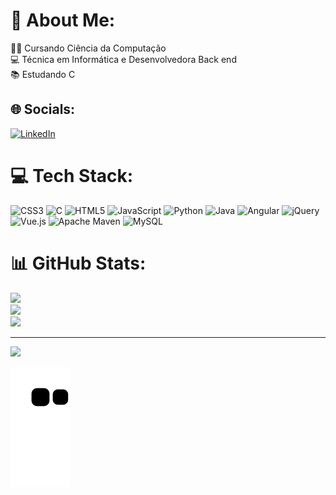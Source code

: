# 💫 About Me:
👨‍🎓 Cursando Ciência da Computação<br>💻 Técnica em Informática e Desenvolvedora Back end<br>📚 Estudando C<br>


## 🌐 Socials:
[![LinkedIn](https://img.shields.io/badge/LinkedIn-%230077B5.svg?logo=linkedin&logoColor=white)](https://linkedin.com/in/https://www.linkedin.com/in/fernandacodes/) 

# 💻 Tech Stack:
![CSS3](https://img.shields.io/badge/css3-%231572B6.svg?style=plastic&logo=css3&logoColor=white) ![C](https://img.shields.io/badge/c-%2300599C.svg?style=plastic&logo=c&logoColor=white) ![HTML5](https://img.shields.io/badge/html5-%23E34F26.svg?style=plastic&logo=html5&logoColor=white) ![JavaScript](https://img.shields.io/badge/javascript-%23323330.svg?style=plastic&logo=javascript&logoColor=%23F7DF1E) ![Python](https://img.shields.io/badge/python-3670A0?style=plastic&logo=python&logoColor=ffdd54) ![Java](https://img.shields.io/badge/java-%23ED8B00.svg?style=plastic&logo=java&logoColor=white) ![Angular](https://img.shields.io/badge/angular-%23DD0031.svg?style=plastic&logo=angular&logoColor=white) ![jQuery](https://img.shields.io/badge/jquery-%230769AD.svg?style=plastic&logo=jquery&logoColor=white) ![Vue.js](https://img.shields.io/badge/vuejs-%2335495e.svg?style=plastic&logo=vuedotjs&logoColor=%234FC08D) ![Apache Maven](https://img.shields.io/badge/Apache%20Maven-C71A36?style=plastic&logo=Apache%20Maven&logoColor=white) ![MySQL](https://img.shields.io/badge/mysql-%2300f.svg?style=plastic&logo=mysql&logoColor=white)
# 📊 GitHub Stats:
![](https://github-readme-stats.vercel.app/api?username=fernandacodes&theme=dark&hide_border=true&include_all_commits=false&count_private=false)<br/>
![](https://github-readme-streak-stats.herokuapp.com/?user=fernandacodes&theme=dark&hide_border=true)<br/>
![](https://github-readme-stats.vercel.app/api/top-langs/?username=fernandacodes&theme=dark&hide_border=true&include_all_commits=false&count_private=false&layout=compact)

---
[![](https://visitcount.itsvg.in/api?id=fernandacodes&icon=0&color=0)](https://visitcount.itsvg.in)

<!-- Proudly created with GPRM ( https://gprm.itsvg.in ) -->

  ![Snake animation](https://github.com/fernandacodes/fernandacodes/blob/output/github-contribution-grid-snake.svg)
